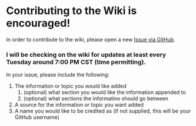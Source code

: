 # Contributing to the Wiki is encouraged!
In order to contribute to the wiki, please open a new [Issue via GitHub](https://github.com/JGundy64/using-nmap/issues).
### I will be checking on the wiki for updates at least every Tuesday around 7:00 PM CST (time permitting).
In your issue, please include the following:
1. The information or topic you would like added
    1. (optional) what section you would like the information appended to
    1. (optional) what sections the informatino should go between
1. A source for the information or topic you want added
1. A name you would like to be credited as (if not supplied, this will be your GitHub username)
